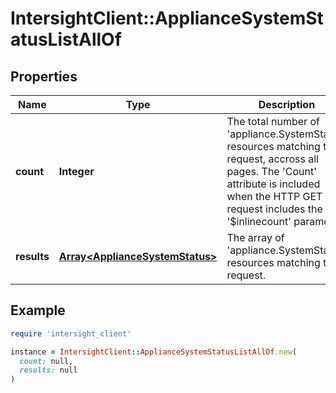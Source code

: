 # IntersightClient::ApplianceSystemStatusListAllOf

## Properties

| Name | Type | Description | Notes |
| ---- | ---- | ----------- | ----- |
| **count** | **Integer** | The total number of &#39;appliance.SystemStatus&#39; resources matching the request, accross all pages. The &#39;Count&#39; attribute is included when the HTTP GET request includes the &#39;$inlinecount&#39; parameter. | [optional] |
| **results** | [**Array&lt;ApplianceSystemStatus&gt;**](ApplianceSystemStatus.md) | The array of &#39;appliance.SystemStatus&#39; resources matching the request. | [optional] |

## Example

```ruby
require 'intersight_client'

instance = IntersightClient::ApplianceSystemStatusListAllOf.new(
  count: null,
  results: null
)
```

